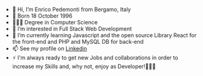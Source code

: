 - 👋 Hi, I’m Enrico Pedemonti from Bergamo, Italy
- 🎂 Born 18 October 1996
- 👨🏼‍🎓 Degree in Computer Science 
- 👀 I’m interested in Full Stack Web Development
- 🌱 I’m currently learning Javascript and the open source Library React for the front-end and PHP and MySQL DB for back-end
- 📫 See my profile on [Linkedin](http://www.linkedin.com/in/enrico-pedemonti-3900a9261)
- ⚡ I'm always ready to get new Jobs and collaborations in order to increase my Skills and, why not, enjoy as Developer!👨🏼‍💻

<!---
LanceGiave96/LanceGiave96 is a ✨ special ✨ repository because its `README.md` (this file) appears on your GitHub profile.
You can click the Preview link to take a look at your changes.
--->

